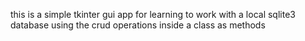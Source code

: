 this is a simple tkinter gui app for learning to work with a local sqlite3 database using the crud operations inside a class as methods
